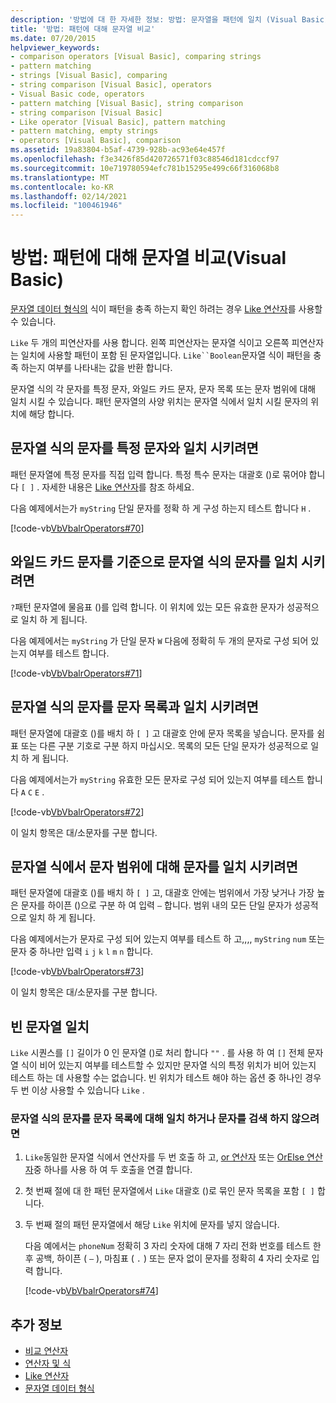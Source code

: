 ```yaml
---
description: '방법에 대 한 자세한 정보: 방법: 문자열을 패턴에 일치 (Visual Basic)'
title: '방법: 패턴에 대해 문자열 비교'
ms.date: 07/20/2015
helpviewer_keywords:
- comparison operators [Visual Basic], comparing strings
- pattern matching
- strings [Visual Basic], comparing
- string comparison [Visual Basic], operators
- Visual Basic code, operators
- pattern matching [Visual Basic], string comparison
- string comparison [Visual Basic]
- Like operator [Visual Basic], pattern matching
- pattern matching, empty strings
- operators [Visual Basic], comparison
ms.assetid: 19a83804-b5af-4739-928b-ac93e64e457f
ms.openlocfilehash: f3e3426f85d420726571f03c88546d181cdccf97
ms.sourcegitcommit: 10e719780594efc781b15295e499c66f316068b8
ms.translationtype: MT
ms.contentlocale: ko-KR
ms.lasthandoff: 02/14/2021
ms.locfileid: "100461946"
---
```

# <a name="how-to-match-a-string-against-a-pattern-visual-basic"></a>방법: 패턴에 대해 문자열 비교(Visual Basic)

[문자열 데이터 형식의](../../../language-reference/data-types/string-data-type.md) 식이 패턴을 충족 하는지 확인 하려는 경우 [Like 연산자](../../../language-reference/operators/like-operator.md)를 사용할 수 있습니다.

`Like` 두 개의 피연산자를 사용 합니다. 왼쪽 피연산자는 문자열 식이고 오른쪽 피연산자는 일치에 사용할 패턴이 포함 된 문자열입니다. `Like``Boolean`문자열 식이 패턴을 충족 하는지 여부를 나타내는 값을 반환 합니다.

문자열 식의 각 문자를 특정 문자, 와일드 카드 문자, 문자 목록 또는 문자 범위에 대해 일치 시킬 수 있습니다. 패턴 문자열의 사양 위치는 문자열 식에서 일치 시킬 문자의 위치에 해당 합니다.

## <a name="to-match-a-character-in-the-string-expression-against-a-specific-character"></a>문자열 식의 문자를 특정 문자와 일치 시키려면

패턴 문자열에 특정 문자를 직접 입력 합니다. 특정 특수 문자는 대괄호 ()로 묶어야 합니다 `[ ]` . 자세한 내용은 [Like 연산자](../../../language-reference/operators/like-operator.md)를 참조 하세요.

다음 예제에서는가 `myString` 단일 문자를 정확 하 게 구성 하는지 테스트 합니다 `H` .

[!code-vb[VbVbalrOperators#70](~/samples/snippets/visualbasic/VS_Snippets_VBCSharp/VbVbalrOperators/VB/Class1.vb#70)]

## <a name="to-match-a-character-in-the-string-expression-against-a-wildcard-character"></a>와일드 카드 문자를 기준으로 문자열 식의 문자를 일치 시키려면

`?`패턴 문자열에 물음표 ()를 입력 합니다. 이 위치에 있는 모든 유효한 문자가 성공적으로 일치 하 게 됩니다.

다음 예제에서는 `myString` 가 단일 문자 `W` 다음에 정확히 두 개의 문자로 구성 되어 있는지 여부를 테스트 합니다.

[!code-vb[VbVbalrOperators#71](~/samples/snippets/visualbasic/VS_Snippets_VBCSharp/VbVbalrOperators/VB/Class1.vb#71)]

## <a name="to-match-a-character-in-the-string-expression-against-a-list-of-characters"></a>문자열 식의 문자를 문자 목록과 일치 시키려면

패턴 문자열에 대괄호 ()를 배치 하 `[ ]` 고 대괄호 안에 문자 목록을 넣습니다. 문자를 쉼표 또는 다른 구분 기호로 구분 하지 마십시오. 목록의 모든 단일 문자가 성공적으로 일치 하 게 됩니다.

다음 예제에서는가 `myString` 유효한 모든 문자로 구성 되어 있는지 여부를 테스트 합니다 `A` `C` `E` .

[!code-vb[VbVbalrOperators#72](~/samples/snippets/visualbasic/VS_Snippets_VBCSharp/VbVbalrOperators/VB/Class1.vb#72)]

이 일치 항목은 대/소문자를 구분 합니다.

## <a name="to-match-a-character-in-the-string-expression-against-a-range-of-characters"></a>문자열 식에서 문자 범위에 대해 문자를 일치 시키려면

패턴 문자열에 대괄호 ()를 배치 하 `[ ]` 고, 대괄호 안에는 범위에서 가장 낮거나 가장 높은 문자를 하이픈 ()으로 구분 하 여 입력 `–` 합니다. 범위 내의 모든 단일 문자가 성공적으로 일치 하 게 됩니다.

다음 예제에서는가 문자로 구성 되어 있는지 여부를 테스트 하 고,,,, `myString` `num` 또는 문자 중 하나만 입력 `i` `j` `k` `l` `m` `n` 합니다.

[!code-vb[VbVbalrOperators#73](~/samples/snippets/visualbasic/VS_Snippets_VBCSharp/VbVbalrOperators/VB/Class1.vb#73)]

이 일치 항목은 대/소문자를 구분 합니다.

## <a name="matching-empty-strings"></a>빈 문자열 일치

`Like` 시퀀스를 `[]` 길이가 0 인 문자열 ()로 처리 합니다 `""` . 를 사용 하 여 `[]` 전체 문자열 식이 비어 있는지 여부를 테스트할 수 있지만 문자열 식의 특정 위치가 비어 있는지 테스트 하는 데 사용할 수는 없습니다. 빈 위치가 테스트 해야 하는 옵션 중 하나인 경우 두 번 이상 사용할 수 있습니다 `Like` .

### <a name="to-match-a-character-in-the-string-expression-against-a-list-of-characters-or-no-character"></a>문자열 식의 문자를 문자 목록에 대해 일치 하거나 문자를 검색 하지 않으려면

1. `Like`동일한 문자열 식에서 연산자를 두 번 호출 하 고, [or 연산자](../../../language-reference/operators/or-operator.md) 또는 [OrElse 연산자](../../../language-reference/operators/orelse-operator.md)중 하나를 사용 하 여 두 호출을 연결 합니다.

2. 첫 번째 절에 대 한 패턴 문자열에서 `Like` 대괄호 ()로 묶인 문자 목록을 포함 `[ ]` 합니다.

3. 두 번째 절의 패턴 문자열에서 해당 `Like` 위치에 문자를 넣지 않습니다.

    다음 예에서는 `phoneNum` 정확히 3 자리 숫자에 대해 7 자리 전화 번호를 테스트 한 후 공백, 하이픈 ( `–` ), 마침표 ( `.` ) 또는 문자 없이 문자를 정확히 4 자리 숫자로 입력 합니다.

    [!code-vb[VbVbalrOperators#74](~/samples/snippets/visualbasic/VS_Snippets_VBCSharp/VbVbalrOperators/VB/Class1.vb#74)]

## <a name="see-also"></a>추가 정보

- [비교 연산자](../../../language-reference/operators/comparison-operators.md)
- [연산자 및 식](index.md)
- [Like 연산자](../../../language-reference/operators/like-operator.md)
- [문자열 데이터 형식](../../../language-reference/data-types/string-data-type.md)
